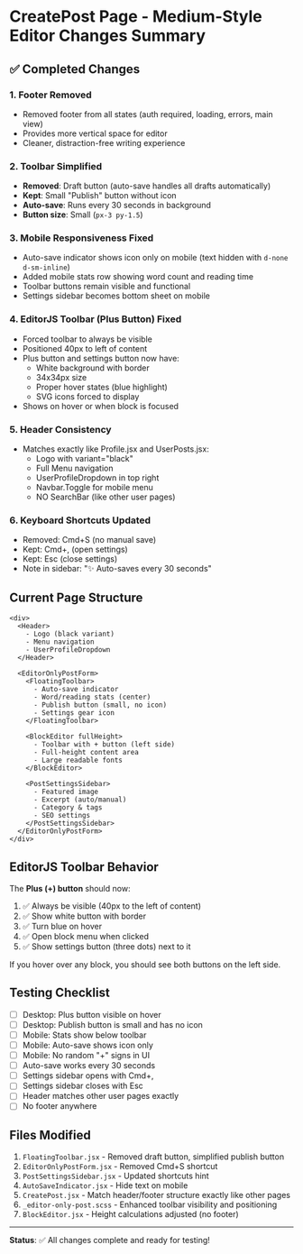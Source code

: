 # CreatePost Page - Medium-Style Editor Changes Summary

## ✅ Completed Changes

### 1. **Footer Removed**
- Removed footer from all states (auth required, loading, errors, main view)
- Provides more vertical space for editor
- Cleaner, distraction-free writing experience

### 2. **Toolbar Simplified**
- **Removed**: Draft button (auto-save handles all drafts automatically)
- **Kept**: Small "Publish" button without icon
- **Auto-save**: Runs every 30 seconds in background
- **Button size**: Small (`px-3 py-1.5`)

### 3. **Mobile Responsiveness Fixed**
- Auto-save indicator shows icon only on mobile (text hidden with `d-none d-sm-inline`)
- Added mobile stats row showing word count and reading time
- Toolbar buttons remain visible and functional
- Settings sidebar becomes bottom sheet on mobile

### 4. **EditorJS Toolbar (Plus Button) Fixed**
- Forced toolbar to always be visible
- Positioned 40px to left of content
- Plus button and settings button now have:
  - White background with border
  - 34x34px size
  - Proper hover states (blue highlight)
  - SVG icons forced to display
- Shows on hover or when block is focused

### 5. **Header Consistency**
- Matches exactly like Profile.jsx and UserPosts.jsx:
  - Logo with variant="black"
  - Full Menu navigation
  - UserProfileDropdown in top right
  - Navbar.Toggle for mobile menu
  - NO SearchBar (like other user pages)

### 6. **Keyboard Shortcuts Updated**
- Removed: Cmd+S (no manual save)
- Kept: Cmd+, (open settings)
- Kept: Esc (close settings)
- Note in sidebar: "✨ Auto-saves every 30 seconds"

## Current Page Structure

```
<div>
  <Header>
    - Logo (black variant)
    - Menu navigation
    - UserProfileDropdown
  </Header>

  <EditorOnlyPostForm>
    <FloatingToolbar>
      - Auto-save indicator
      - Word/reading stats (center)
      - Publish button (small, no icon)
      - Settings gear icon
    </FloatingToolbar>

    <BlockEditor fullHeight>
      - Toolbar with + button (left side)
      - Full-height content area
      - Large readable fonts
    </BlockEditor>

    <PostSettingsSidebar>
      - Featured image
      - Excerpt (auto/manual)
      - Category & tags
      - SEO settings
    </PostSettingsSidebar>
  </EditorOnlyPostForm>
</div>
```

## EditorJS Toolbar Behavior

The **Plus (+) button** should now:
1. ✅ Always be visible (40px to the left of content)
2. ✅ Show white button with border
3. ✅ Turn blue on hover
4. ✅ Open block menu when clicked
5. ✅ Show settings button (three dots) next to it

If you hover over any block, you should see both buttons on the left side.

## Testing Checklist

- [ ] Desktop: Plus button visible on hover
- [ ] Desktop: Publish button is small and has no icon
- [ ] Mobile: Stats show below toolbar
- [ ] Mobile: Auto-save shows icon only
- [ ] Mobile: No random "+" signs in UI
- [ ] Auto-save works every 30 seconds
- [ ] Settings sidebar opens with Cmd+,
- [ ] Settings sidebar closes with Esc
- [ ] Header matches other user pages exactly
- [ ] No footer anywhere

## Files Modified

1. `FloatingToolbar.jsx` - Removed draft button, simplified publish button
2. `EditorOnlyPostForm.jsx` - Removed Cmd+S shortcut
3. `PostSettingsSidebar.jsx` - Updated shortcuts hint
4. `AutoSaveIndicator.jsx` - Hide text on mobile
5. `CreatePost.jsx` - Match header/footer structure exactly like other pages
6. `_editor-only-post.scss` - Enhanced toolbar visibility and positioning
7. `BlockEditor.jsx` - Height calculations adjusted (no footer)

---

**Status**: ✅ All changes complete and ready for testing!
